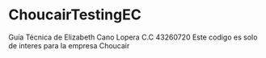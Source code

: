 # ChoucairTestingEC
Guía Técnica de Elizabeth Cano Lopera
C.C 43260720
Este codigo es solo de interes para la empresa Choucair

